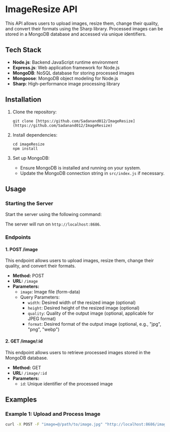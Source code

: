 # ImageResize API

This API allows users to upload images, resize them, change their quality, and convert their formats using the Sharp library. Processed images can be stored in a MongoDB database and accessed via unique identifiers.

## Tech Stack

- **Node.js**: Backend JavaScript runtime environment
- **Express.js**: Web application framework for Node.js
- **MongoDB**: NoSQL database for storing processed images
- **Mongoose**: MongoDB object modeling for Node.js
- **Sharp**: High-performance image processing library

## Installation

1. Clone the repository:

    ```
    git clone [https://github.com/Sadanand012/ImageResize](https://github.com/Sadanand012/ImageResize)
    ```

2. Install dependencies:

    ```
    cd imageResize
    npm install
    ```

3. Set up MongoDB:
   
   - Ensure MongoDB is installed and running on your system.
   - Update the MongoDB connection string in `src/index.js` if necessary.

## Usage

### Starting the Server

Start the server using the following command:

The server will run on `http://localhost:8686`.

### Endpoints

#### 1. POST /image

This endpoint allows users to upload images, resize them, change their quality, and convert their formats.

- **Method:** POST
- **URL:** `/image`
- **Parameters:**
  - `image`: Image file (form-data)
  - Query Parameters:
    - `width`: Desired width of the resized image (optional)
    - `height`: Desired height of the resized image (optional)
    - `quality`: Quality of the output image (optional, applicable for JPEG format)
    - `format`: Desired format of the output image (optional, e.g., "jpg", "png", "webp")

#### 2. GET /image/:id

This endpoint allows users to retrieve processed images stored in the MongoDB database.

- **Method:** GET
- **URL:** `/image/:id`
- **Parameters:**
  - `id`: Unique identifier of the processed image

## Examples

### Example 1: Upload and Process Image

```bash
curl -X POST -F "image=@/path/to/image.jpg" "http://localhost:8686/image?width=300&height=200&quality=80&format=png"

